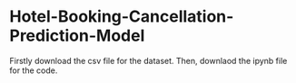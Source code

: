 # Hotel-Booking-Cancellation-Prediction-Model

Firstly download the csv file for the dataset.
Then, downlaod the ipynb file for the code.
